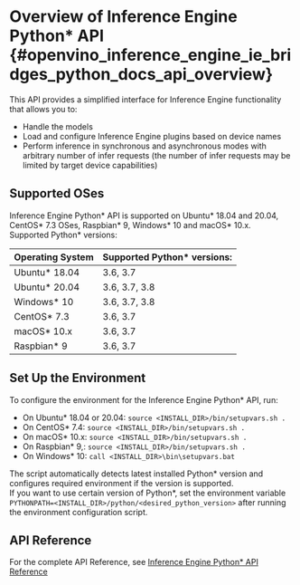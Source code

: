 # Overview of Inference Engine Python* API {#openvino_inference_engine_ie_bridges_python_docs_api_overview}

This API provides a simplified interface for Inference Engine functionality that allows you to:

* Handle the models
* Load and configure Inference Engine plugins based on device names
* Perform inference in synchronous and asynchronous modes with arbitrary number of infer requests (the number of infer requests may be limited by target device capabilities)

## Supported OSes

Inference Engine Python\* API is supported on Ubuntu\* 18.04 and 20.04, CentOS\* 7.3 OSes, Raspbian\* 9, Windows\* 10 
and macOS\* 10.x.    
Supported Python* versions:  

| Operating System | Supported Python\* versions: |
|:----- | :----- |
| Ubuntu\* 18.04  | 3.6, 3.7 |
| Ubuntu\* 20.04  | 3.6, 3.7, 3.8 |
| Windows\* 10 | 3.6, 3.7, 3.8 |
| CentOS\* 7.3 | 3.6, 3.7 |
| macOS\* 10.x  | 3.6, 3.7 |   
| Raspbian\* 9  | 3.6, 3.7 |   


## Set Up the Environment

To configure the environment for the Inference Engine Python\* API, run:
 * On Ubuntu\* 18.04 or 20.04: `source <INSTALL_DIR>/bin/setupvars.sh .`
 * On CentOS\* 7.4: `source <INSTALL_DIR>/bin/setupvars.sh .`
 * On macOS\* 10.x: `source <INSTALL_DIR>/bin/setupvars.sh .`
 * On Raspbian\* 9,: `source <INSTALL_DIR>/bin/setupvars.sh .`
 * On Windows\* 10: `call <INSTALL_DIR>\bin\setupvars.bat`

The script automatically detects latest installed Python\* version and configures required environment if the version is supported.  
If you want to use certain version of Python\*, set the environment variable `PYTHONPATH=<INSTALL_DIR>/python/<desired_python_version>`
after running the environment configuration script.

## API Reference
For the complete API Reference, see  [Inference Engine Python* API Reference](ie_python_api/annotated.html)
